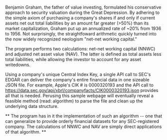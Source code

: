 Benjamin Graham, the father of value investing, formulated his conservative approach to security valuation during the Great Depression. By adhering to the simple axiom of
purchasing a company's shares if and only if current assets net out total liabilities by an amount far greater (>50%) than its market capitalization, Graham put up an annualized rate of ~20% 
from 1936 to 1956. Not surprisingly, the straightfoward arithmetic quickly turned into the now widely recognized neologism "net-net working capital."

The program performs two calculations: net-net working capital (NNWC) and adjusted net asset value (NAV). The latter is defined as total assets less total liabilities, 
while allowing the investor to account for any asset writedowns.

Using a company's unique Central Index Key, a single API call to SEC's EDGAR can deliver the company's entire financial data in one sizeable JSON file. For example, Apple's CIK #
is 0000320193 and the API call to https://data.sec.gov/api/xbrl/companyfacts/CIK0000320193.json provides all that is needed.
Perusing this sample webpage will eventually reveal a feasible method (read: algorithm) to parse the file and clean up the underlying data structure. 

** The program has in it the implementation of such an algorithm -- one that can generalize to provide orderly financial datasets for any SEC-registered company. 
The calculations of NNWC and NAV are simply direct applications of that algorithm. **


